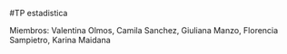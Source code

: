 #TP estadistica 

Miembros: Valentina Olmos, Camila Sanchez, Giuliana Manzo, Florencia Sampietro, Karina Maidana
